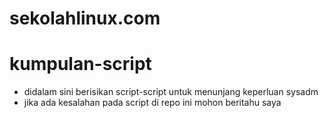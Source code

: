 # sekolahlinux.com
# kumpulan-script
* didalam sini berisikan script-script untuk menunjang keperluan sysadm
* jika ada kesalahan pada script di repo ini mohon beritahu saya

